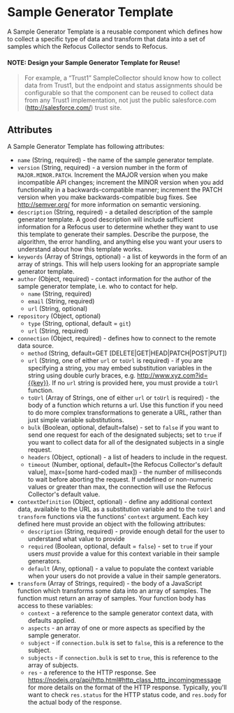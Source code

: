 # Sample Generator Template

A Sample Generator Template is a reusable component which defines how to collect a specific type of data and transform that
data into a set of samples which the Refocus Collector sends to Refocus.

#### NOTE: Design your Sample Generator Template for Reuse!

> For example, a “Trust1” SampleCollector should know how to collect data from Trust1, but the endpoint and status assignments should be configurable so that the component can be reused to collect data from any Trust1 implementation, not just the public salesforce.com (http://salesforce.com/) trust site.

## Attributes

A Sample Generator Template has following attributes:

- `name` (String, required) - the name of the sample generator template.
- `version` (String, required) - a version number in the form of `MAJOR.MINOR.PATCH`. Increment the MAJOR version when you 
make incompatible API changes; increment the MINOR version when you add functionality in a backwards-compatible manner; 
increment the PATCH version when you make backwards-compatible bug fixes. See http://semver.org/ for more 
information on semantic versioning.
- `description` (String, required) - a detailed description of the sample generator template. A good description will include 
sufficient information for a Refocus user to determine whether they want to use this template to generate their samples. 
Describe the purpose, the algorithm, the error handling, and anything else you want your users to understand about how this 
template works.
- `keywords` (Array of Strings, optional) - a list of keywords in the form of an array of strings. This will help users 
looking for an appropriate sample generator template.
- `author` (Object, required) - contact information for the author of the sample generator template, i.e. who to contact for 
help.
  - `name` (String, required)
  - `email` (String, required)
  - `url` (String, optional)
- `repository` (Object, optional)
  - `type` (String, optional, default = `git`)
  - `url` (String, required)
- `connection` (Object, required) - defines how to connect to the remote data source.
  - `method` (String, default=GET [DELETE|GET|HEAD|PATCH|POST|PUT])
  - `url` (String, one of either `url` or `toUrl` is required) - if you are specifying a string, you may embed substitution
  variables in the string using double curly braces, e.g.  http://www.xyz.com?id={{key}}. If no `url` string is provided here,
  you must provide a `toUrl` function.
  - `toUrl` (Array of Strings, one of either `url` or `toUrl` is required) - the body of a function which returns a url. Use
  this function if you need to do more complex transformations to generate a URL, rather than just simple variable 
  substitutions.
  - `bulk` (Boolean, optional, default=false) - set to `false` if you want to send one request for each of the designated 
  subjects; set to `true` if you want to collect data for all of the designated subjects in a single request.
  - `headers` (Object, optional) - a list of headers to include in the request.
  - `timeout` (Number, optional, default=[the Refocus Collector's default value], max=[some hard-coded max]) - the number of
  milliseconds to wait before aborting the request. If undefined or non-numeric values or greater than max, the connection 
  will use the Refocus Collector's default value.
- `contextDefinition` (Object, optional) - define any additional context data, available to the URL as a substitution 
variable and to the `toUrl` and `transform` functions via the functions' `context` argument. Each key defined here must
provide an object with the following attributes:
  - `description` (String, required) - provide enough detail for the user to understand what value to provide
  - `required` (Boolean, optional, default = `false`) - set to `true` if your users *must* provide a value for this context 
  variable in their sample generators.
  - `default` (Any, optional) - a value to populate the context variable when your users do not provide a value in their 
  sample generators.
- `transform` (Array of Strings, required) - the body of a JavaScript function which transforms some data into an array of
samples. The function must return an array of samples. Your function body has access to these variables:
  - `context` - a reference to the sample generator context data, with defaults applied.
  - `aspects` - an array of one or more aspects as specified by the sample generator.
  - `subject` - if `connection.bulk` is set to `false`, this is a reference to the subject.
  - `subjects` - if `connection.bulk` is set to `true`, this is reference to the array of subjects.
  - `res` - a reference to the HTTP response. See https://nodejs.org/api/http.html#http_class_http_incomingmessage for more
  details on the format of the HTTP response. Typically, you'll want to check `res.status` for the HTTP status code, and 
  `res.body` for the actual body of the response.
